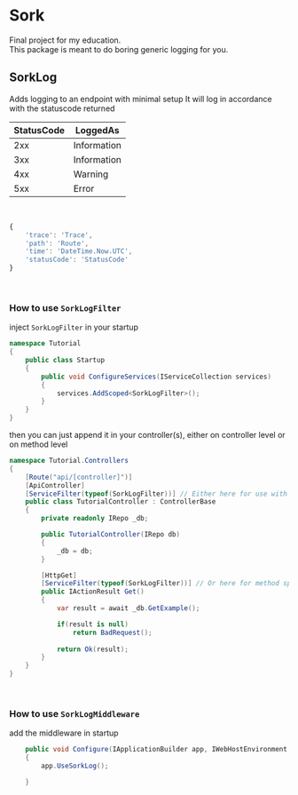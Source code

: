 # Sork
Final project for my education. <br>
This package is meant to do boring generic logging for you.
<br>

## SorkLog
Adds logging to an endpoint with minimal setup
It will log in accordance with the statuscode returned

|StatusCode|LoggedAs|
|--------|---|
|2xx|Information|
|3xx|Information|
|4xx|Warning|
|5xx|Error|
<br>

```js
{ 
    'trace': 'Trace',
    'path': 'Route',
    'time': 'DateTime.Now.UTC',
    'statusCode': 'StatusCode'
}
```
<br>

### How to use ``SorkLogFilter``

inject ``SorkLogFilter`` in your startup
```cs
namespace Tutorial
{
    public class Startup
    {
        public void ConfigureServices(IServiceCollection services)
        {
            services.AddScoped<SorkLogFilter>();
        }
    }
}
```

then you can just append it in your controller(s), either on controller level or on method level

```cs
namespace Tutorial.Controllers
{
    [Route("api/[controller]")]
    [ApiController]
    [ServiceFilter(typeof(SorkLogFilter))] // Either here for use with all methods
    public class TutorialController : ControllerBase
    {
        private readonly IRepo _db;

        public TutorialController(IRepo db)
        {
            _db = db;
        }

        [HttpGet]
        [ServiceFilter(typeof(SorkLogFilter))] // Or here for method specific use
        public IActionResult Get()
        {
            var result = await _db.GetExample();

            if(result is null)
                return BadRequest();
            
            return Ok(result);
        }
    }
}
```
<br>

### How to use ``SorkLogMiddleware``

add the middleware in startup

```cs
    public void Configure(IApplicationBuilder app, IWebHostEnvironment env)
    {
        app.UseSorkLog();

    }
```
<br>